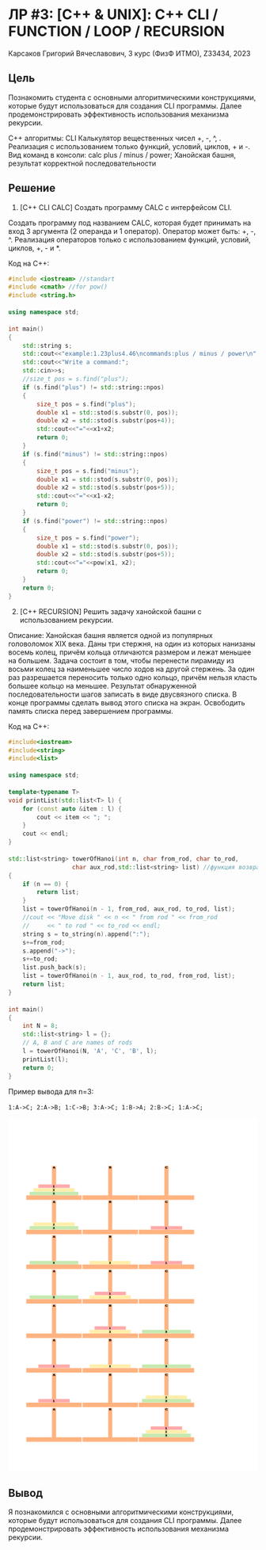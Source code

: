 # ЛР \#3: [C++ & UNIX]: C++ CLI / FUNCTION / LOOP / RECURSION

Карсаков Григорий Вячеславович, 3 курс (ФизФ ИТМО), Z33434, 2023

## Цель

Познакомить студента с основными алгоритмическими конструкциями, которые будут
использоваться для создания CLI программы. Далее продемонстрировать
эффективность использования механизма рекурсии.

С++ алгоритмы: CLI Калькулятор вещественных чисел +, -, ^, . Реализация с
использованием только функций, условий, циклов, + и -. Вид команд в консоли: calc
plus / minus / power; Ханойская башня, результат корректной последовательности

## Решение

1. [С++ CLI CALC] Создать программу CALC с интерфейсом CLI.

Создать программу под названием CALC, которая будет принимать на вход 3
аргумента (2 операнда и 1 оператор). Оператор может быть: +, -, ^. Реализация
операторов только с использованием функций, условий, циклов, +, - и *.

Код на C++:

```C++
#include <iostream> //standart
#include <cmath> //for pow()
#include <string.h>

using namespace std;

int main()
{
    std::string s;
    std::cout<<"example:1.23plus4.46\ncommands:plus / minus / power\n";
    std::cout<<"Write a command:";
    std::cin>>s;
    //size_t pos = s.find("plus");
    if (s.find("plus") != std::string::npos)
    {
        size_t pos = s.find("plus");
        double x1 = std::stod(s.substr(0, pos));
        double x2 = std::stod(s.substr(pos+4));
        std::cout<<"="<<x1+x2;
        return 0;
    }
    if (s.find("minus") != std::string::npos)
    {
        size_t pos = s.find("minus");
        double x1 = std::stod(s.substr(0, pos));
        double x2 = std::stod(s.substr(pos+5));
        std::cout<<"="<<x1-x2;
        return 0;
    }
    if (s.find("power") != std::string::npos)
    {
        size_t pos = s.find("power");
        double x1 = std::stod(s.substr(0, pos));
        double x2 = std::stod(s.substr(pos+5));
        std::cout<<"="<<pow(x1, x2);
        return 0;
    }
    return 0;
}
```

2. [C++ RECURSION] Решить задачу ханойской башни с использованием рекурсии.

Описание: Ханойская башня является одной из популярных головоломок XIX века.
Даны три стержня, на один из которых нанизаны восемь колец, причём кольца
отличаются размером и лежат меньшее на большем. Задача состоит в том, чтобы
перенести пирамиду из восьми колец за наименьшее число ходов на другой
стержень. За один раз разрешается переносить только одно кольцо, причём нельзя
класть большее кольцо на меньшее.
Результат обнаруженной последовательности шагов записать в виде двусвязного
списка. В конце программы сделать вывод этого списка на экран. Освободить
память списка перед завершением программы.

Код на C++:

```C++
#include<iostream>
#include<string>
#include<list>

using namespace std;

template<typename T>
void printList(std::list<T> l) {
    for (const auto &item : l) {
        cout << item << "; ";
    }
    cout << endl;
}
  
std::list<string> towerOfHanoi(int n, char from_rod, char to_rod,
                  char aux_rod,std::list<string> list) //функция возвращает список действий
{
    if (n == 0) {
        return list;
    }
    list = towerOfHanoi(n - 1, from_rod, aux_rod, to_rod, list);
    //cout << "Move disk " << n << " from rod " << from_rod
    //     << " to rod " << to_rod << endl;
    string s = to_string(n).append(":");
    s+=from_rod;
    s.append("->");
    s+=to_rod;
    list.push_back(s);
    list = towerOfHanoi(n - 1, aux_rod, to_rod, from_rod, list);
    return list;
}
  
int main()
{
    int N = 8;
    std::list<string> l = {};
    // A, B and C are names of rods
    l = towerOfHanoi(N, 'A', 'C', 'B', l);
    printList(l);
    return 0;
}
```

Пример вывода для n=3:

`1:A->C; 2:A->B; 1:C->B; 3:A->C; 1:B->A; 2:B->C; 1:A->C;`

![Getting Started](lab3.svg)

## Вывод

Я познакомился с основными алгоритмическими конструкциями, которые будут
использоваться для создания CLI программы. Далее продемонстрировать
эффективность использования механизма рекурсии.
